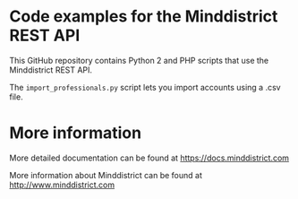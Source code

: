 # Code examples for the Minddistrict REST API

This GitHub repository contains Python 2 and PHP scripts that use the
Minddistrict REST API.

The `import_professionals.py` script lets you import accounts using a .csv
file.

# More information

More detailed documentation can be found at https://docs.minddistrict.com

More information about Minddistrict can be found at
http://www.minddistrict.com
